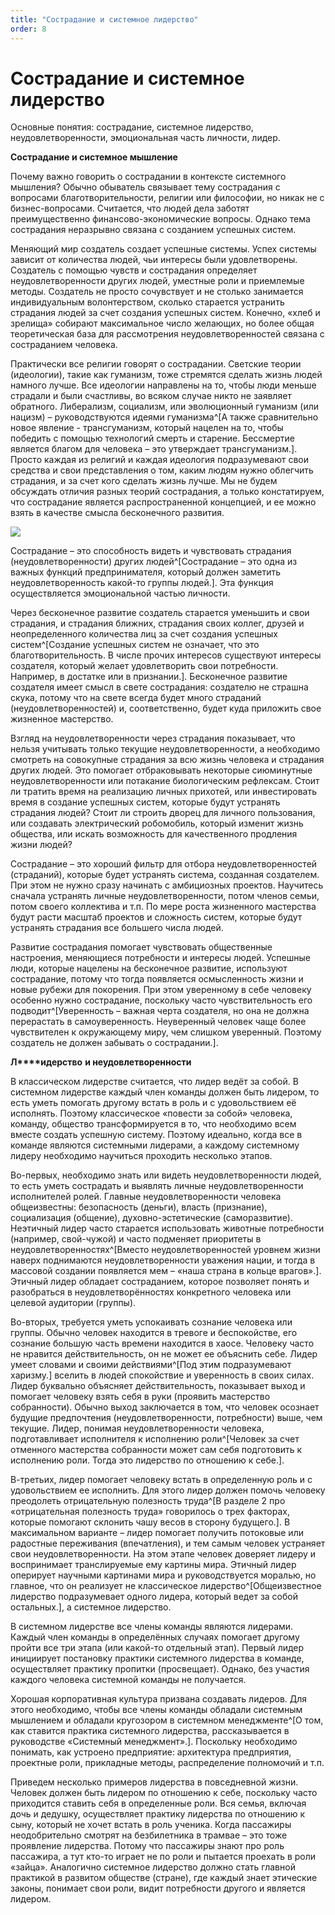 ```yaml
---
title: "Сострадание и системное лидерство"
order: 8
---
```


# Сострадание и системное лидерство

Основные понятия: сострадание, системное лидерство, неудовлетворенности, эмоциональная часть личности, лидер.

**Сострадание и системное мышление**

Почему важно говорить о сострадании в контексте системного мышления? Обычно обыватель связывает тему сострадания с вопросами благотворительности, религии или философии, но никак не с бизнес-вопросами. Считается, что людей дела заботят преимущественно финансово-экономические вопросы. Однако тема сострадания неразрывно связана с созданием успешных систем.

Меняющий мир создатель создает успешные системы. Успех системы зависит от количества людей, чьи интересы были удовлетворены. Создатель с помощью чувств и сострадания определяет неудовлетворенности других людей, уместные роли и приемлемые методы. Создатель не просто сочувствует и не столько занимается индивидуальным волонтерством, сколько старается устранить страдания людей за счет создания успешных систем. Конечно, «хлеб и зрелища» собирают максимальное число желающих, но более общая теоретическая база для рассмотрения неудовлетворенностей связана с состраданием человека.

Практически все религии говорят о сострадании. Светские теории (идеологии), такие как гуманизм, тоже стремятся сделать жизнь людей намного лучше. Все идеологии направлены на то, чтобы люди меньше страдали и были счастливы, во всяком случае никто не заявляет обратного. Либерализм, социализм, или эволюционный гуманизм (или нацизм) – руководствуются идеями гуманизма^[А также сравнительно новое явление - трансгуманизм, который нацелен на то, чтобы победить с помощью технологий смерть и старение. Бессмертие является благом для человека – это утверждает трансгуманизм.]. Просто каждая из религий и каждая идеология подразумевают свои средства и свои представления о том, каким людям нужно облегчить страдания, и за счет кого сделать жизнь лучше. Мы не будем обсуждать отличия разных теорий сострадания, а только констатируем, что сострадание является распространенной концепцией, и ее можно взять в качестве смысла бесконечного развития.

![](/ru/systems-self-development/54.png)

Сострадание – это способность видеть и чувствовать страдания (неудовлетворенности) других людей^[Сострадание – это одна из важных функций предпринимателя, который должен заметить неудовлетворенность какой-то группы людей.]. Эта функция осуществляется эмоциональной частью личности.

Через бесконечное развитие создатель старается уменьшить и свои страдания, и страдания ближних, страдания своих коллег, друзей и неопределенного количества лиц за счет создания успешных систем^[Создание успешных систем не означает, что это благотворительность. В числе прочих интересов существуют интересы создателя, который желает удовлетворить свои потребности. Например, в достатке или в признании.]. Бесконечное развитие создателя имеет смысл в свете сострадания: создателю не страшна скука, потому что на свете всегда будет много страданий (неудовлетворенностей) и, соответственно, будет куда приложить свое жизненное мастерство.

Взгляд на неудовлетворенности через страдания показывает, что нельзя учитывать только текущие неудовлетворенности, а необходимо смотреть на совокупные страдания за всю жизнь человека и страдания других людей. Это помогает отбраковывать некоторые сиюминутные неудовлетворенности или потакание биологическим рефлексам. Стоит ли тратить время на реализацию личных прихотей, или инвестировать время в создание успешных систем, которые будут устранять страдания людей? Стоит ли строить дворец для личного пользования, или создавать электрический робомобиль, который изменит жизнь общества, или искать возможность для качественного продления жизни людей?

Сострадание – это хороший фильтр для отбора неудовлетворенностей (страданий), которые будет устранять система, созданная создателем. При этом не нужно сразу начинать с амбициозных проектов. Научитесь сначала устранять личные неудовлетворенности, потом членов семьи, потом своего коллектива и т.п. По мере роста жизненного мастерства будут расти масштаб проектов и сложность систем, которые будут устранять страдания все большего числа людей.

Развитие сострадания помогает чувствовать общественные настроения, меняющиеся потребности и интересы людей. Успешные люди, которые нацелены на бесконечное развитие, используют сострадание, потому что тогда появляется осмысленность жизни и новые рубежи для покорения. При этом уверенному в себе человеку особенно нужно сострадание, поскольку часто чувствительность его подводит^[Уверенность – важная черта создателя, но она не должна перерастать в самоуверенность. Неуверенный человек чаще более чувствителен к окружающему миру, чем слишком уверенный. Поэтому создатель не должен забывать о сострадании.].

**Л****идерство** **и неудовлетворенности**

В классическом лидерстве считается, что лидер ведёт за собой. В системном лидерстве каждый член команды должен быть лидером, то есть уметь помогать другому встать в роль и с удовольствием её исполнять. Поэтому классическое «повести за собой» человека, команду, общество трансформируется в то, что необходимо всем вместе создать успешную систему. Поэтому идеально, когда все в команде являются системными лидерами, а каждому системному лидеру необходимо научиться проходить несколько этапов.

Во-первых, необходимо знать или видеть неудовлетворенности людей, то есть уметь сострадать и выявлять личные неудовлетворенности исполнителей ролей. Главные неудовлетворенности человека общеизвестны: безопасность (деньги), власть (признание), социализация (общение), духовно-эстетические (саморазвитие). Неэтичный лидер часто старается использовать животные потребности (например, свой-чужой) и часто подменяет приоритеты в неудовлетворенностях^[Вместо неудовлетворенностей уровнем жизни наверх поднимаются неудовлетворенности уважения нации, и тогда в массовой создании появляется мем – «наша страна в кольце врагов».]. Этичный лидер обладает состраданием, которое позволяет понять и разобраться в неудовлетворённостях конкретного человека или целевой аудитории (группы).

Во-вторых, требуется уметь успокаивать сознание человека или группы. Обычно человек находится в тревоге и беспокойстве, его сознание большую часть времени находится в хаосе. Человеку часто не нравится действительность, он не может ее объяснить себе. Лидер умеет словами и своими действиями^[Под этим подразумевают харизму.] вселить в людей спокойствие и уверенность в своих силах. Лидер буквально объясняет действительность, показывает выход и помогает человеку взять себя в руки (проявить мастерство собранности). Обычно выход заключается в том, что человек осознает будущие предпочтения (неудовлетворенности, потребности) выше, чем текущие. Лидер, понимая неудовлетворенности человека, подготавливает исполнителя к исполнению роли^[Человек за счет отменного мастерства собранности может сам себя подготовить к исполнению роли. Тогда это лидерство по отношению к себе.].

В-третьих, лидер помогает человеку встать в определенную роль и с удовольствием ее исполнить. Для этого лидер должен помочь человеку преодолеть отрицательную полезность труда^[В разделе 2 про «отрицательная полезность труда» говорилось о трех факторах, которые помогают склонить чашу весов в сторону будущего.]. В максимальном варианте – лидер помогает получить потоковые или радостные переживания (впечатления), и тем самым человек устраняет свои неудовлетворенности. На этом этапе человек доверяет лидеру и воспринимает транслируемые ему картины мира. Этичный лидер оперирует научными картинами мира и руководствуется моралью, но главное, что он реализует не классическое лидерство^[Общеизвестное лидерство подразумевает одного лидера, который ведет за собой остальных.], а системное лидерство.

В системном лидерстве все члены команды являются лидерами. Каждый член команды в определённых случаях помогает другому пройти все три этапа (или какой-то отдельный этап). Первый лидер инициирует постановку практики системного лидерства в команде, осуществляет практику пропитки (просвещает). Однако, без участия каждого человека системной команды не получается.

Хорошая корпоративная культура призвана создавать лидеров. Для этого необходимо, чтобы все члены команды обладали системным мышлением и обладали кругозором в системном менеджменте^[О том, как ставится практика системного лидерства, рассказывается в руководстве «Системный менеджмент».]. Поскольку необходимо понимать, как устроено предприятие: архитектура предприятия, проектные роли, прикладные методы, распределение полномочий и т.п.

Приведем несколько примеров лидерства в повседневной жизни. Человек должен быть лидером по отношению к себе, поскольку часто приходится ставить себя в определенные роли. Вся семья, включая дочь и дедушку, осуществляет практику лидерства по отношению к сыну, который не хочет встать в роль ученика. Когда пассажиры неодобрительно смотрят на безбилетника в трамвае – это тоже проявление лидерства. Потому что пассажиры знают про роль пассажира, а тут кто-то играет не по роли и пытается проехать в роли «зайца». Аналогично системное лидерство должно стать главной практикой в развитом обществе (стране), где каждый знает этические законы, понимает свои роли, видит потребности другого и является лидером.